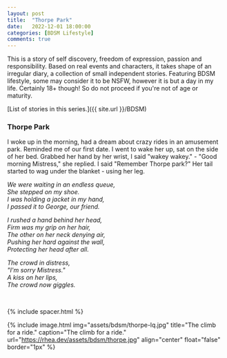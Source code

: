```yaml
---
layout: post
title:  "Thorpe Park"
date:   2022-12-01 18:00:00
categories: [BDSM Lifestyle]
comments: true
---
```

This is a story of self discovery, freedom of expression, passion and responsibility. Based on real events and characters, it takes shape of an irregular diary, a collection of small independent stories. Featuring BDSM lifestyle, some may consider it to be NSFW, however it is but a day in my life. Certainly 18+ though! So do not proceed if you're not of age or maturity.

[List of stories in this series.]({{ site.url }}/BDSM)

<!--more-->

### Thorpe Park

I woke up in the morning, had a dream about crazy rides in an amusement park. Reminded me of our first date. I went to wake her up, sat on the side of her bed. Grabbed her hand by her wrist, I said "wakey wakey." - "Good morning Mistress," she replied. I said "Remember Thorpe park?" Her tail started to wag under the blanket - using her leg.

_We were waiting in an endless queue,_
<br>_She stepped on my shoe._
<br>_I was holding a jacket in my hand,_
<br>_I passed it to George, our friend._

_I rushed a hand behind her head,_
<br>_Firm was my grip on her hair,_
<br>_The other on her neck denying air,_
<br>_Pushing her hard against the wall,_
<br>_Protecting her head after all._

_The crowd in distress,_
<br>_"I'm sorry Mistress."_
<br>_A kiss on her lips,_
<br>_The crowd now giggles._


<!--
[Next story]({{ site.url }}/articles/2022-11/Walkies)
-->

&nbsp;

{% include spacer.html %}

{% include image.html
  img="assets/bdsm/thorpe-lq.jpg"
  title="The climb for a ride."
  caption="The climb for a ride."
  url="https://rhea.dev/assets/bdsm/thorpe.jpg"
  align="center"
  float="false"
  border="1px"
%}

